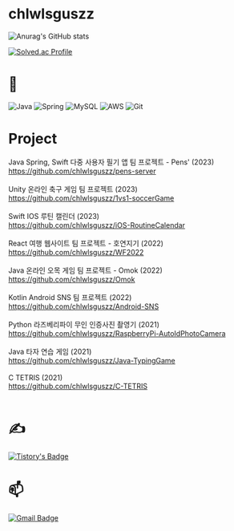 # chlwlsguszz

![Anurag's GitHub stats](https://github-readme-stats.vercel.app/api?username=chlwlsguszz&show_icons=true&theme=dark)

[![Solved.ac Profile](http://mazassumnida.wtf/api/v2/generate_badge?boj=chlwlsguszz)](https://solved.ac/chlwlsguszz/)

# 🤔

![Java](https://img.shields.io/badge/Java-007396.svg?&style=for-the-badge&logo=Java&logoColor=white)
![Spring](https://img.shields.io/badge/Spring-6DB33F.svg?&style=for-the-badge&logo=Spring&logoColor=white)
![MySQL](https://img.shields.io/badge/MySQL-4479A1.svg?&style=for-the-badge&logo=MySQL&logoColor=white)
![AWS](https://img.shields.io/badge/AWS-%23FF9900.svg?style=for-the-badge&logo=amazon-aws&logoColor=white)
![Git](https://img.shields.io/badge/Git-F05032.svg?&style=for-the-badge&logo=Git&logoColor=white)

# Project

Java Spring, Swift 다중 사용자 필기 앱 팀 프로젝트 - Pens' (2023) <br/>
https://github.com/chlwlsguszz/pens-server <br/><br/>
Unity 온라인 축구 게임 팀 프로젝트 (2023) <br/>
https://github.com/chlwlsguszz/1vs1-soccerGame <br/><br/>
Swift IOS 루틴 캘린더 (2023) <br/>
https://github.com/chlwlsguszz/iOS-RoutineCalendar <br/><br/>
React 여행 웹사이트 팀 프로젝트 - 호연지기 (2022) <br/>
https://github.com/chlwlsguszz/WF2022 <br/><br/>
Java 온라인 오목 게임 팀 프로젝트 - Omok (2022) <br/>
https://github.com/chlwlsguszz/Omok <br/><br/>
Kotlin Android SNS 팀 프로젝트 (2022) <br/>
https://github.com/chlwlsguszz/Android-SNS <br/><br/>
Python 라즈베리파이 무인 인증사진 촬영기 (2021) <br/>
https://github.com/chlwlsguszz/RaspberryPi-AutoIdPhotoCamera <br/><br/>
Java 타자 연습 게임 (2021) <br/>
https://github.com/chlwlsguszz/Java-TypingGame <br/><br/>
C TETRIS (2021) <br/>
https://github.com/chlwlsguszz/C-TETRIS<br/><br/>


# ✍️
[![Tistory's Badge](https://github-readme-tistory-card.vercel.app/api/badge?name=tistory&theme={default})](https://chlwlsguszz.tistory.com/)

# 📫

[![Gmail Badge](https://img.shields.io/badge/Gmail-d14836?style=flat-square&logo=Gmail&logoColor=white&link=mailto:chlwlsguszz@gmail.com)](mailto:chlwlsguszz@gmail.com)

<!--
**chlwlsguszz/chlwlsguszz** is a ✨ _special_ ✨ repository because its `README.md` (this file) appears on your GitHub profile.

Here are some ideas to get you started:

- 🔭 I’m currently working on ...
- 🌱 I’m currently learning ...
- 👯 I’m looking to collaborate on ...
- 🤔 I’m looking for help with ...
- 💬 Ask me about ...
- 📫 How to reach me: ...
- 😄 Pronouns: ...
- ⚡ Fun fact: ...
-->
